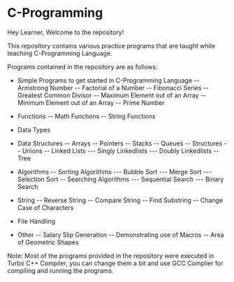 # C-Programming
Hey Learner, Welcome to the repository!

This repository contains various practice programs that are taught while teaching C-Programming Language.

Programs contained in the repository are as follows:

- Simple Programs to get started in C-Programming Language
-- Armstrong Number
-- Factorial of a Number
-- Fibonacci Series
-- Greatest Common Divisor
-- Maximum Element out of an Array
-- Minimum Element out of an Array
-- Prime Number
- Functions
-- Math Functions
-- String Functions

- Data Types
- Data Structures
-- Arrays
-- Pointers
-- Stacks
-- Queues
-- Structures
-- Unions
-- Linked Lists
--- Singly Linkedlists
--- Doubly Linkedlists
-- Tree
- Algorithms
-- Sorting Algorithms
--- Bubble Sort
--- Merge Sort
--- Selection Sort
-- Searching Algorithms
--- Sequential Search
--- Binary Search
- String
-- Reverse String
-- Compare String
-- Find Substring
-- Change Case of Characters
- File Handling
- Other
-- Salary Slip Generation
-- Demonstrating use of Macros
-- Area of Geometric Shapes

Note: Most of the programs provided in the repository were executed in Turbo C++ Compiler, you can change them a bit and use GCC Complier for compiling and running the programs.
